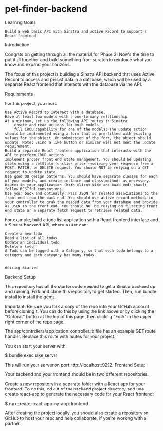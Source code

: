# pet-finder-backend

Learning Goals

    Build a web basic API with Sinatra and Active Record to support a React frontend


Introduction

Congrats on getting through all the material for Phase 3! Now's the time to put it all together and build something from scratch to reinforce what you know and expand your horizons.

The focus of this project is building a Sinatra API backend that uses Active Record to access and persist data in a database, which will be used by a separate React frontend that interacts with the database via the API.


Requirements

For this project, you must:

    Use Active Record to interact with a database.
    Have at least two models with a one-to-many relationship.
    At a minimum, set up the following API routes in Sinatra:
        create and read actions for both models
        full CRUD capability for one of the models: The update action should be implemented using a form that is pre-filled with existing values for the object. On submission of the form, the object should update. Note: Using a like button or similar will not meet the update requirement.
    Build a separate React frontend application that interacts with the API to perform CRUD actions.
    Implement proper front end state management. You should be updating state using a setState function after receiving your response from a POST, PATCH, or DELETE request. You should NOT be relying on a GET request to update state.
    Use good OO design patterns. You should have separate classes for each of your models, and create instance and class methods as necessary.
    Routes in your application (both client side and back end) should follow RESTful conventions.
    Use your back end optimally. Pass JSON for related associations to the front end from the back end. You should use active record methods in your controller to grab the needed data from your database and provide as JSON to the front end. You should NOT be relying on filtering front end state or a separate fetch request to retrieve related data.

For example, build a todo list application with a React frontend interface and a Sinatra backend API, where a user can:

    Create a new todo
    Read a list of all todos
    Update an individual todo
    Delete a todo
    A Todo can be tagged with a Category, so that each todo belongs to a category and each category has many todos.
    
    
    Getting Started
    

Backend Setup

This repository has all the starter code needed to get a Sinatra backend up and running. Fork and clone this repository to get started. Then, run bundle install to install the gems.

Important: Be sure you fork a copy of the repo into your GitHub account before cloning it. You can do this by using the link above or by clicking the "Octocat" button at the top of this page, then clicking "Fork" in the upper right corner of the repo page.

The app/controllers/application_controller.rb file has an example GET route handler. Replace this route with routes for your project.

You can start your server with:

$ bundle exec rake server

This will run your server on port http://localhost:9292.
Frontend Setup

Your backend and your frontend should be in two different repositories.

Create a new repository in a separate folder with a React app for your frontend. To do this, cd out of the backend project directory, and use create-react-app to generate the necessary code for your React frontend:

$ npx create-react-app my-app-frontend

After creating the project locally, you should also create a repository on GitHub to host your repo and help collaborate, if you're working with a partner.

